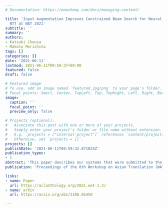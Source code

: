```yaml
---
# Documentation: https://wowchemy.com/docs/managing-content/

title: 'Input Augmentation Improves Constrained Beam Search for Neural Machine Translation:
  NTT at WAT 2021'
subtitle: ''
summary: ''
authors:
- Katsuki Chousa
- Makoto Morishita
tags: []
categories: []
date: '2021-06-11'
lastmod: 2021-06-11T09:59:37+09:00
featured: false
draft: false

# Featured image
# To use, add an image named `featured.jpg/png` to your page's folder.
# Focal points: Smart, Center, TopLeft, Top, TopRight, Left, Right, BottomLeft, Bottom, BottomRight.
image:
  caption: ''
  focal_point: ''
  preview_only: false

# Projects (optional).
#   Associate this post with one or more of your projects.
#   Simply enter your project's folder or file name without extension.
#   E.g. `projects = ["internal-project"]` references `content/project/deep-learning/index.md`.
#   Otherwise, set `projects = []`.
projects: []
publishDate: '2021-06-11T00:59:32.871824Z'
publication_types:
- 1
abstract: 'This paper describes our systems that were submitted to the restricted translation task at WAT 2021. In this task, the systems are required to output translated sentences that contain all given word constraints. Our system combined input augmentation and constrained beam search algorithms. Through experiments, we found that this combination significantly improves translation accuracy and can save inference time while containing all the constraints in the output. For both En->Ja and Ja->En, our systems obtained the best evaluation performances in automatic and human evaluation.'
publication: 'Proceedings of the 8th Workshop on Asian Translation (WAT 2021)'

links:
- name: Paper
  url: https://aclanthology.org/2021.wat-1.3/
- name: arXiv
  url: https://arxiv.org/abs/2106.05450

---
```

